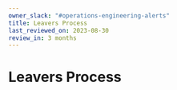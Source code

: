 ```yaml
---
owner_slack: "#operations-engineering-alerts"
title: Leavers Process
last_reviewed_on: 2023-08-30
review_in: 3 months
---
```


# Leavers Process
